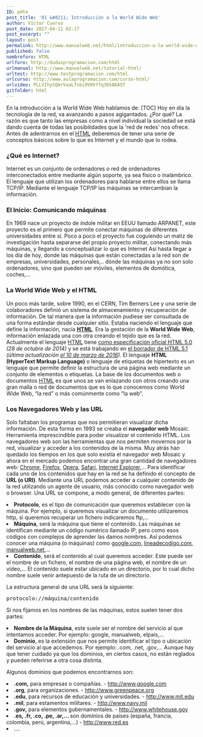 ```yaml
---
ID: pdte
post_title: '01 &#8211; Introducción a la World Wide Web'
author: Víctor Cuervo
post_date: 2017-04-11 02:17
post_excerpt: ""
layout: post
permalink: http://www.manualweb.net/html/introduccion-a-la-world-wide-web/
published: false
nombreforo: HTML
urlforo: http://dudasprogramacion.com/html
urlmanual: http://www.manualweb.net/tutorial-html/
urltest: http://www.testprogramacion.com/html
urlcurso: http://www.aulaprogramacion.com/curso-html/
urlvideo: PLLVIhySQmrVaaLfsbi9VHVffq3Kk8KAST
gitfolder: html
---
```

En la introducción a la World Wide Web hablamos de: [TOC] <span style="font-weight: 400;">Hoy en día la tecnología de la red, va avanzando a pasos agigantados. ¿Por qué? La razón es que tanto las empresas como a nivel individual la sociedad se está dando cuenta de todas las posibilidades que la 'red de redes' nos ofrece.</span> <span style="font-weight: 400;">Antes de adentrarnos en el </span>[<span style="font-weight: 400;">HTML</span>][1]<span style="font-weight: 400;"> deberemos de tener una serie de conceptos básicos sobre lo que es Internet y el mundo que lo rodea.</span>

### ¿Qué es Internet?

Internet es un conjunto de ordenadores o red de ordenadores interconectados entre mediante algún soporte, ya sea físico o inalámbrico. El lenguaje que utilizan los ordenadores para hablarse entre ellos se llama TCP/IP. Mediante el lenguaje TCP/IP las máquinas se intercambian la información.

### El Inicio: Comunicando máquinas

En 1969 nace un proyecto de índole militar en EEUU llamado ARPANET, este proyecto es el primero que permite conectar máquinas de diferentes universidades entre sí. Poco a poco el proyecto fue coguiendo un matiz de investigación hasta separarse del propio proyecto militar, conectando más máquinas, y llegando a conceptualizar lo que es Internet Así hasta llegar a los día de hoy, donde las máquinas que están conectadas a la red son de empresas, universidades, personales,.. dónde las máquinas ya no son solo ordenadores, sino que pueden ser móviles, elementos de domótica, coches,...

### La World Wide Web y el HTML

<span style="font-weight: 400;">Un poco más tarde, sobre 1990, en el CERN, Tim Berners Lee y una serie de colaboradores definió un sistema de almacenamiento y recuperación de información. De tal manera que la información pudiese ser consultada de una forma estándar desde cualquier sitio.</span> <span style="font-weight: 400;">Estaba naciendo el lenguaje que define la información, nacía </span>[**HTML**][1]<span style="font-weight: 400;">. Era la gestación de la </span>**World Wide Web**<span style="font-weight: 400;">, información enlazada una con otra creando el tejido que es la red.</span> <span style="font-weight: 400;">Actualmente el lenguaje </span>[<span style="font-weight: 400;">HTML</span>][1]<span style="font-weight: 400;"> tiene </span>[<span style="font-weight: 400;">como especificación oficial HTML 5.0</span>][2] *<span style="font-weight: 400;">(28 de octubre de 2014) </span>*<span style="font-weight: 400;">y se está trabajando en </span>[<span style="font-weight: 400;">el borrador de HTML 5.1</span>][3] *<span style="font-weight: 400;">(última actualización </span>*[*<span style="font-weight: 400;">el 10 de marzo de 2016</span>*][4]*<span style="font-weight: 400;">).</span>* <span style="font-weight: 400;">El lenguaje </span>**HTML (HyperText Markup Language)**<span style="font-weight: 400;"> o lenguaje de etiquetas de hipertexto es un lenguaje que permite definir la estructura de una página web mediante un conjunto de elementos o etiquetas.</span> <span style="font-weight: 400;">La base de los documentos web o documentos </span>[<span style="font-weight: 400;">HTML</span>][1]<span style="font-weight: 400;"> es que unos se van enlazando con otros creando una gran malla o red de documentos que es lo que conocemos como World Wide Web, “la red” o más comúnmente como “la web”.</span>

### Los Navegadores Web y las URL

<span style="font-weight: 400;">Solo faltaban los programas que nos permitieran visualizar dicha información. De esta forma en 1993 se creaba el </span>**navegador web**<span style="font-weight: 400;"> Mosaic. Herramienta imprescindible para poder visualizar el contenido HTML.</span> <span style="font-weight: 400;">Los navegadores web son las herramientas que nos permiten movernos por la red, visualizar y acceder a los contenidos de la misma. Muy atrás han quedado los tiempos en los que solo existía el navegador web Mosaic y ahora en el mercado podemos encontrar una gran cantidad de navegadores web: </span>[<span style="font-weight: 400;">Chrome</span>][5]<span style="font-weight: 400;">, </span>[<span style="font-weight: 400;">Firefox</span>][6]<span style="font-weight: 400;">, </span>[<span style="font-weight: 400;">Opera</span>][7]<span style="font-weight: 400;">, </span>[<span style="font-weight: 400;">Safari</span>][8]<span style="font-weight: 400;">, </span>[<span style="font-weight: 400;">Internet Explorer</span>][9]<span style="font-weight: 400;">,...</span> <span style="font-weight: 400;">Para identificar cada uno de los contenidos que hay en la red se ha definido el concepto de </span>**URL (o URI)**<span style="font-weight: 400;">. Mediante una URL podemos acceder a cualquier contenido de la red utilizando un agente de usuario, más conocido como navegador web o browser.</span> <span style="font-weight: 400;">Una URL se compone, a modo general, de diferentes partes:</span>
<li style="font-weight: 400;">
  <b>Protocolo</b><span style="font-weight: 400;">, es el tipo de comunicación que queremos establecer con la máquina. Por ejemplo, si queremos visualizar un documento utilizaremos http, si queremos recuperar un fichero indicaremos ftp,...</span>
</li>
<li style="font-weight: 400;">
  <b>Máquina</b><span style="font-weight: 400;">, será la máquina que tiene el contenido. Las máquinas se identifican mediante un código numérico llamado IP, pero como esos códigos con complejos de aprender las damos nombres. Así podemos conocer una máquina (o máquinas) como </span><a href="http://www.google.com"><span style="font-weight: 400;">google.com</span></a><span style="font-weight: 400;">, </span><a href="http://lineadecodigo.com"><span style="font-weight: 400;">lineadecodigo.com</span></a><span style="font-weight: 400;">, </span><a href="http://www.manualweb.net"><span style="font-weight: 400;">manualweb.net</span></a><span style="font-weight: 400;">,...</span>
</li>
<li style="font-weight: 400;">
  <b>Contenido</b><span style="font-weight: 400;">, será el contenido al cual queremos acceder. Este puede ser el nombre de un fichero, el nombre de una página web, el nombre de un vídeo,... El contenido suele estar ubicado en un directorio, por lo cual dicho nombre suele venir antepuesto de la ruta de un directorio.</span>
</li>

<span style="font-weight: 400;">La estructura general de una URL será la siguiente:</span>
<pre>protocolo://máquina/contenido</pre>

<span style="font-weight: 400;">Si nos fijamos en los nombres de las máquinas, estos suelen tener dos partes:</span>
<li style="font-weight: 400;">
  <b>Nombre de la Máquina</b><span style="font-weight: 400;">, este suele ser el nombre del servicio al que intentamos acceder. Por ejemplo: google, manualweb, elpais,...</span>
</li>
<li style="font-weight: 400;">
  <b>Dominio</b><span style="font-weight: 400;">, es la extensión que nos permite identificar el tipo o ubicación del servicio al que accedemos. Por ejemplo: .com, .net, .gov,... Aunque hay que tener cuidado ya que los dominios, en ciertos casos, no están reglados y pueden referirse a otra cosa distinta.</span>
</li>

<span style="font-weight: 400;">Algunos dominios que podemos encontrarnos son:</span>
<li style="font-weight: 400;">
  <b>.com,</b><span style="font-weight: 400;"> para empresas o compañías. - </span><a href="http://www.google.com"><span style="font-weight: 400;">http://www.google.com</span></a>
</li>
<li style="font-weight: 400;">
  <b>.org</b><span style="font-weight: 400;">, para organizaciones. - </span><a href="http://www.greenpeace.org"><span style="font-weight: 400;">http://www.greenpeace.org</span></a>
</li>
<li style="font-weight: 400;">
  <b>.edu</b><span style="font-weight: 400;">, para recursos de educación y universidades. - </span><a href="http://www.mit.edu"><span style="font-weight: 400;">http://www.mit.edu</span></a>
</li>
<li style="font-weight: 400;">
  <b>.mil</b><span style="font-weight: 400;">, para estamentos militares. - </span><a href="http://www.navy.mil"><span style="font-weight: 400;">http://www.navy.mil</span></a>
</li>
<li style="font-weight: 400;">
  <b>.gov,</b><span style="font-weight: 400;"> para elementos gubernamentales. - </span><a href="http://www.whitehouse.gov"><span style="font-weight: 400;">http://www.whitehouse.gov</span></a>
</li>
<li style="font-weight: 400;">
  <b>.es, .fr, .co, .pe, .ar,... </b><span style="font-weight: 400;">son dominios de países (españa, francia, colombia, perú, argentina,...) - </span><a href="http://www.red.es"><span style="font-weight: 400;">http://www.red.es</span></a>
</li>
<li style="font-weight: 400;">
  <span style="font-weight: 400;">….</span>
</li>

 [1]: http://www.manualweb.net/tutorial-html/
 [2]: http://www.w3.org/TR/2014/REC-html5-20141028/
 [3]: https://www.w3.org/TR/2016/WD-html51-20160310/
 [4]: https://www.w3.org/blog/news/archives/5313
 [5]: http://www.ayudaenlaweb.com/navegadores/que-es-google-chrome/
 [6]: http://www.ayudaenlaweb.com/navegadores/que-es-firefox/
 [7]: http://www.ayudaenlaweb.com/navegadores/que-es-opera/
 [8]: http://www.ayudaenlaweb.com/navegadores/que-es-safari/
 [9]: http://www.ayudaenlaweb.com/navegadores/que-es-internet-explorer/

